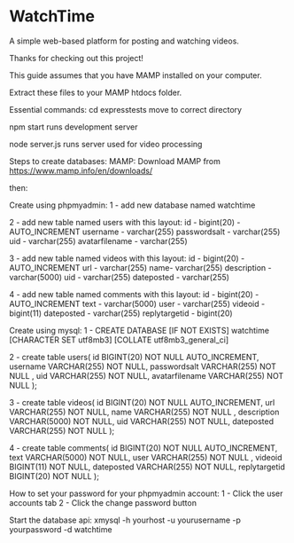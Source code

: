 # WatchTime
A simple web-based platform for posting and watching videos.

Thanks for checking out this project!

This guide assumes that you have MAMP installed on your computer.

Extract these files to your MAMP htdocs folder.

Essential commands:
cd expresstests
move to correct directory

npm start
runs development server

node server.js
runs server used for video processing

Steps to create databases:
MAMP: 
Download MAMP from https://www.mamp.info/en/downloads/

then:

Create using phpmyadmin:
1 - add new database named watchtime

2 - add new table named users with this layout:
id - bigint(20) - AUTO_INCREMENT
username - varchar(255) 
passwordsalt - varchar(255)
uid - varchar(255)
avatarfilename - varchar(255)

3 - add new table named videos with this layout:
id - bigint(20) - AUTO_INCREMENT
url - varchar(255) 
name- varchar(255)
description - varchar(5000)
uid - varchar(255)
dateposted - varchar(255)

4 - add new table named comments with this layout:
id - bigint(20) - AUTO_INCREMENT
text - varchar(5000) 
user - varchar(255)
videoid - bigint(11)
dateposted - varchar(255)
replytargetid - bigint(20)

Create using mysql: 
1 - CREATE DATABASE [IF NOT EXISTS] watchtime 
[CHARACTER SET utf8mb3]
[COLLATE utf8mb3_general_ci]

2 - create table users(
   id BIGINT(20) NOT NULL AUTO_INCREMENT,
   username VARCHAR(255)  NOT NULL,
   passwordsalt VARCHAR(255) NOT NULL ,
   uid VARCHAR(255) NOT NULL,
   avatarfilename VARCHAR(255) NOT NULL
);

3 - create table videos(
   id BIGINT(20) NOT NULL AUTO_INCREMENT,
   url VARCHAR(255)  NOT NULL,
   name VARCHAR(255) NOT NULL ,
   description VARCHAR(5000) NOT NULL,
   uid VARCHAR(255) NOT NULL,
   dateposted VARCHAR(255) NOT NULL
);

4 - create table comments(
   id BIGINT(20) NOT NULL AUTO_INCREMENT,
   text VARCHAR(5000)  NOT NULL,
   user VARCHAR(255) NOT NULL ,
   videoid BIGINT(11) NOT NULL,
   dateposted VARCHAR(255) NOT NULL,
   replytargetid BIGINT(20) NOT NULL
);

How to set your password for your phpmyadmin account:
1 - Click the user accounts tab
2 - Click the change password button

Start the database api:
xmysql -h yourhost -u yourusername -p yourpassword -d watchtime
